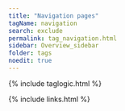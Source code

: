 ```yaml
---
title: "Navigation pages"
tagName: navigation
search: exclude
permalink: tag_navigation.html
sidebar: Overview_sidebar
folder: tags
noedit: true
---
```

{% include taglogic.html %}

{% include links.html %}
